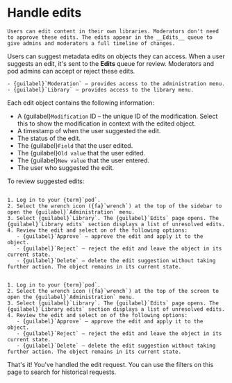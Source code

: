 # Handle edits

```{note}
Users can edit content in their own libraries. Moderators don't need to approve these edits. The edits appear in the __Edits__ queue to give admins and moderators a full timeline of changes. 
```

Users can suggest metadata edits on objects they can access. When a user suggests an edit, it's sent to the __Edits__ queue for review. Moderators and pod admins can accept or reject these edits.

```{dropdown} Required permissions
- {guilabel}`Moderation` – provides access to the administration menu.
- {guilabel}`Library` – provides access to the library menu.
```

Each edit object contains the following information:

- A {guilabel}`Modification` ID – the unique ID of the modification. Select this to show the modification in context with the edited object.
- A timestamp of when the user suggested the edit.
- The status of the edit.
- The {guilabel}`Field` that the user edited.
- The {guilabel}`Old value` that the user edited.
- The {guilabel}`New value` that the user entered.
- The user who suggested the edit.

To review suggested edits:

```{tabbed} Desktop

1. Log in to your {term}`pod`.
2. Select the wrench icon ({fa}`wrench`) at the top of the sidebar to open the {guilabel}`Administration` menu.
3. Select {guilabel}`Library`. The {guilabel}`Edits` page opens. The {guilabel}`Library edits` section displays a list of unresolved edits.
4. Review the edit and select on of the following options:
   - {guilabel}`Approve` – approve the edit and apply it to the object.
   - {guilabel}`Reject` – reject the edit and leave the object in its current state.
   - {guilabel}`Delete` – delete the edit suggestion without taking further action. The object remains in its current state.

```

```{tabbed} Mobile

1. Log in to your {term}`pod`.
2. Select the wrench icon ({fa}`wrench`) at the top of the screen to open the {guilabel}`Administration` menu.
3. Select {guilabel}`Library`. The {guilabel}`Edits` page opens. The {guilabel}`Library edits` section displays a list of unresolved edits.
4. Review the edit and select on of the following options:
   - {guilabel}`Approve` – approve the edit and apply it to the object.
   - {guilabel}`Reject` – reject the edit and leave the object in its current state.
   - {guilabel}`Delete` – delete the edit suggestion without taking further action. The object remains in its current state.

```

That's it! You've handled the edit request. You can use the filters on this page to search for historical requests.
